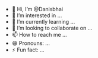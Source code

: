 - 👋 Hi, I’m @Danisbhai
- 👀 I’m interested in ...
- 🌱 I’m currently learning ...
- 💞️ I’m looking to collaborate on ...
- 📫 How to reach me ...
- 😄 Pronouns: ...
- ⚡ Fun fact: ...

<!---
Danisbhai/Danisbhai is a ✨ special ✨ repository because its `README.md` (this file) appears on your GitHub profile.
You can click the Preview link to take a look at your changes.
--->
